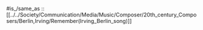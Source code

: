 
#is_/same_as :: [[../../Society/Communication/Media/Music/Composer/20th_century_Composers/Berlin,Irving/Remember(Irving_Berlin_song)]] 

